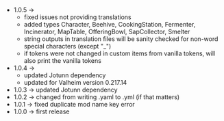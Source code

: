 * 1.0.5 ->
    * fixed issues not providing translations
    * added types Character, Beehive, CookingStation, Fermenter, Incinerator, MapTable, OfferingBowl, SapCollector,
      Smelter
    * string outputs in translation files will be sanity checked for non-word special characters (except "_")
    * if tokens were not changed in custom items from vanilla tokens, will also print the vanilla tokens
* 1.0.4 ->
    * updated Jotunn dependency
    * updated for Valheim version 0.217.14
* 1.0.3 -> updated Jotunn dependency
* 1.0.2 -> changed from writing .yaml to .yml (if that matters)
* 1.0.1 -> fixed duplicate mod name key error
* 1.0.0 -> first release
